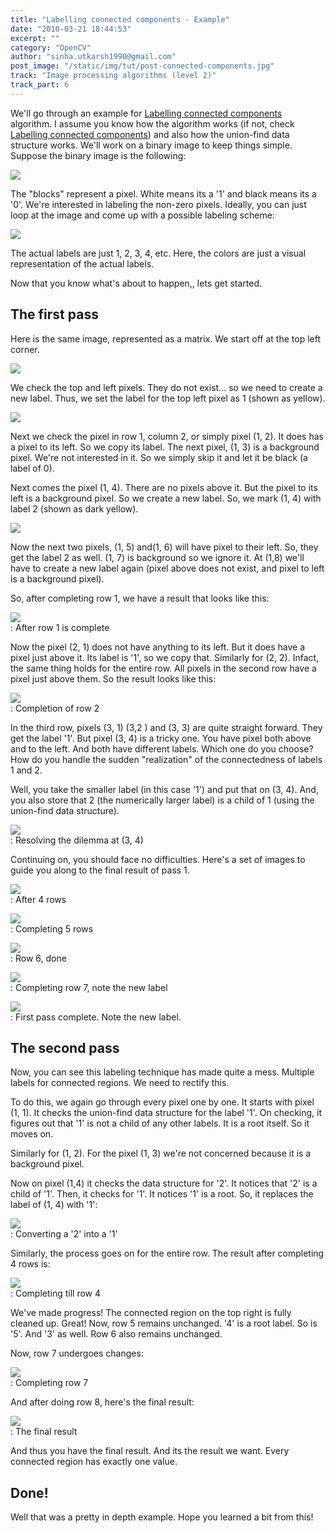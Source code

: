 ```yaml
---
title: "Labelling connected components - Example"
date: "2010-03-21 18:44:53"
excerpt: ""
category: "OpenCV"
author: "sinha.utkarsh1990@gmail.com"
post_image: "/static/img/tut/post-connected-components.jpg"
track: "Image processing algorithms (level 2)"
track_part: 6
---
```

We'll go through an example for [Labelling connected components](/tutorials/connected-component-labelling/) algorithm. I assume you know how the algorithm works (if not, check [Labelling connected components](../tutorials/connected-component-labelling/)) and also how the union-find data structure works. We'll work on a binary image to keep things simple. Suppose the binary image is the following: 

![](/static/img/tut/label-example-binary.jpg)

The "blocks" represent a pixel. White means its a '1' and black means its a '0'. We're interested in labeling the non-zero pixels. Ideally, you can just loop at the image and come up with a possible labeling scheme:

![](/static/img/tut/label-binary-final.jpg)

The actual labels are just 1, 2, 3, 4, etc. Here, the colors are just a visual representation of the actual labels.

Now that you know what's about to happen,, lets get started. 

## The first pass

Here is the same image, represented as a matrix. We start off at the top left corner.

![](/static/img/tut/label-binary-matrix1.jpg)

We check the top and left pixels. They do not exist... so we need to create a new label. Thus, we set the label for the top left pixel as 1 (shown as yellow).

![](/static/img/tut/label-step1.jpg)

Next we check the pixel in row 1, column 2, or simply pixel (1, 2). It does has a pixel to its left. So we copy its label. The next pixel, (1, 3) is a background pixel. We're not interested in it. So we simply skip it and let it be black (a label of 0).

Next comes the pixel (1, 4). There are no pixels above it. But the pixel to its left is a background pixel. So we create a new label. So, we mark (1, 4) with label 2 (shown as dark yellow). 

![](/static/img/tut/label-step2.jpg)

Now the next two pixels, (1, 5) and(1, 6) will have pixel to their left. So, they get the label 2 as well. (1, 7) is background so we ignore it. At (1,8) we'll have to create a new label again (pixel above does not exist, and pixel to left is a background pixel). 

So, after completing row 1, we have a result that looks like this:

  
  
![](/static/img/tut/label-step3.jpg)  
: After row 1 is complete  
  

Now the pixel (2, 1) does not have anything to its left. But it does have a pixel just above it. Its label is '1', so we copy that. Similarly for (2, 2). Infact, the same thing holds for the entire row. All pixels in the second row have a pixel just above them. So the result looks like this:

  
  
![](/static/img/tut/label-step4.jpg)  
: Completion of row 2  
  

In the third row, pixels (3, 1) (3,2 ) and (3, 3) are quite straight forward. They get the label '1'. But pixel (3, 4) is a tricky one. You have pixel both above and to the left. And both have different labels. Which one do you choose? How do you handle the sudden "realization" of the connectedness of labels 1 and 2.

Well, you take the smaller label (in this case '1') and put that on (3, 4). And, you also store that 2 (the numerically larger label) is a child of 1 (using the union-find data structure). 

  
  
![](/static/img/tut/label-step5.jpg)  
: Resolving the dilemma at (3, 4)  
  

Continuing on, you should face no difficulties. Here's a set of images to guide you along to the final result of pass 1. 

  
  
![](/static/img/tut/label-step6.jpg)  
: After 4 rows  
  

  
  
![](/static/img/tut/label-step7.jpg)  
: Completing 5 rows  
  

  
  
![](/static/img/tut/label-step8.jpg)  
: Row 6, done  
  

  
  
![](/static/img/tut/label-step9.jpg)  
: Completing row 7, note the new label  
  

  
  
![](/static/img/tut/label-step101.jpg)  
: First pass complete. Note the new label.  
  

## The second pass

Now, you can see this labeling technique has made quite a mess. Multiple labels for connected regions. We need to rectify this.

To do this, we again go through every pixel one by one. It starts with pixel (1, 1). It checks the union-find data structure for the label '1'. On checking, it figures out that '1' is not a child of any other labels. It is a root itself. So it moves on. 

Similarly for (1, 2). For the pixel (1, 3) we're not concerned because it is a background pixel.

Now on pixel (1,4) it checks the data structure for '2'. It notices that '2' is a child of '1'. Then, it checks for '1'. It notices '1' is a root. So, it replaces the label of (1, 4) with '1': 

  
  
![](/static/img/tut/label-step11.jpg)  
: Converting a '2' into a '1'  
  

Similarly, the process goes on for the entire row. The result after completing 4 rows is: 

  
  
![](/static/img/tut/label-step12.jpg)  
: Completing till row 4  
  

We've made progress! The connected region on the top right is fully cleaned up. Great! Now, row 5 remains unchanged. '4' is a root label. So is '5'. And '3' as well. Row 6 also remains unchanged. 

Now, row 7 undergoes changes:

  
  
![](/static/img/tut/label-step13.jpg)  
: Completing row 7  
  

And after doing row 8, here's the final result:

  
  
![](/static/img/tut/label-step14.jpg)  
: The final result  
  

And thus you have the final result. And its the result we want. Every connected region has exactly one value. 

## Done!

Well that was a pretty in depth example. Hope you learned a bit from this!
